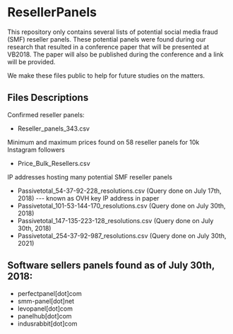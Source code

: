 # ResellerPanels

This repository only contains several lists of potential social media fraud (SMF) reseller panels. These potential panels were found during our research that resulted in a conference paper that will be presented at VB2018. The paper will also be published during the conference and a link will be provided. 

We make these files public to help for future studies on the matters. 

## Files Descriptions

Confirmed reseller panels:
- Reseller_panels_343.csv

Minimum and maximum prices found on 58 reseller panels for 10k Instagram followers 
- Price_Bulk_Resellers.csv

IP addresses hosting many potential SMF reseller panels 
- Passivetotal_54-37-92-228_resolutions.csv (Query done on July 17th, 2018) --- known as OVH key IP address in paper 
- Passivetotal_101-53-144-170_resolutions.csv (Query done on July 30th, 2018) 
- Passivetotal_147-135-223-128_resolutions.csv (Query done on July 30th, 2018)
- Passivetotal_254-37-92-987_resolutions.csv (Query done on July 30th, 2021)

## Software sellers panels found as of July 30th, 2018: 
- perfectpanel[dot]com
- smm-panel[dot]net
- levopanel[dot]com
- panelhub[dot]com
- indusrabbit[dot]com 

